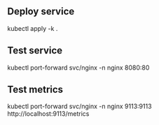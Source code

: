 
## Deploy service
kubectl apply -k .

## Test service
kubectl port-forward svc/nginx -n nginx 8080:80

## Test metrics
kubectl port-forward svc/nginx -n nginx 9113:9113
http://localhost:9113/metrics
